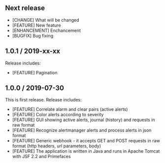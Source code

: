 ## Next release

* [CHANGE] What will be changed
* [FEATURE] New feature
* [ENHANCEMENT] Enchancement
* [BUGFIX] Bug fixing

## 1.0.1 / 2019-xx-xx

Release includes:

* [FEATURE] Pagination

## 1.0.0 / 2019-07-30

This is first release. Release includes:

* [FEATURE] Correlate alarm and clear pairs (active alerts)
* [FEATURE] Color alerts according to severity
* [FEATURE] GUI showing active alerts, journal (history) and requests in raw format
* [FEATURE] Recognize alertmanager alerts and process alerts in json format
* [FEATURE] Generic webhook - it accepts GET and POST requests in raw format (http headers, url parameters, body)
* [FEATURE] The application is written in Java and runs in Apache Tomcat with JSF 2.2 and Primefaces
